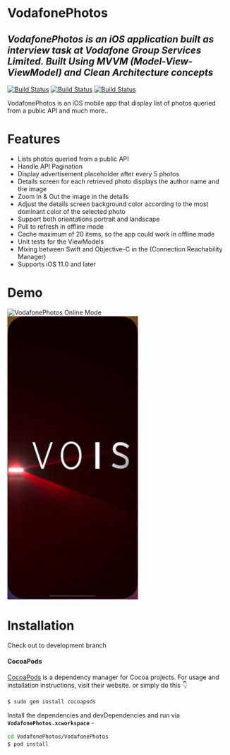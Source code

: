 # VodafonePhotos


## _VodafonePhotos is an iOS application built as interview task at Vodafone Group Services Limited. Built Using MVVM (Model-View-ViewModel) and Clean Architecture concepts_


[![Build Status](https://github.com/KarimEbrahemAbdelaziz/SwiftyMenu/workflows/Build/badge.svg)]() [![Build Status](https://img.shields.io/badge/Swift-5.2-orange.svg)]() [![Build Status](http://img.shields.io/badge/Cocoapods-available-green.svg?style=flat)]()

VodafonePhotos is an iOS mobile app that display list of photos queried from a public API and much more..


# Features

- Lists photos queried from a public API
- Handle API Pagination 
- Display advertisement placeholder after every 5 photos
- Details screen for each retrieved photo displays the author name and the image
- Zoom In & Out the image in the details
- Adjust the details screen background color according to the most dominant color of
the selected photo
- Support both orientations portrait and landscape
- Pull to refresh in offline mode
- Cache maximum of 20 items, so the app could work in offline mode
- Unit tests for the ViewModels
- Mixing between Swift and Objective-C in the (Connection Reachability Manager)
- Supports iOS 11.0 and later

# Demo
![VodafonePhotos Online Mode](README_Resources/online_mode.gif) ![VodafonePhotos Offline Mode](README_Resources/offline_mode.gif) 

# Installation
Check out to development branch
#### CocoaPods
[CocoaPods](https://cocoapods.org) is a dependency manager for Cocoa projects. For usage and installation instructions, visit their website. 
or simply do this 👇
```sh
$ sudo gem install cocoapods
```

Install the dependencies and devDependencies and run via **`VodafonePhotos.xcworkspace`** -

```sh
cd VodafonePhotos/VodafonePhotos 
$ pod install
```

